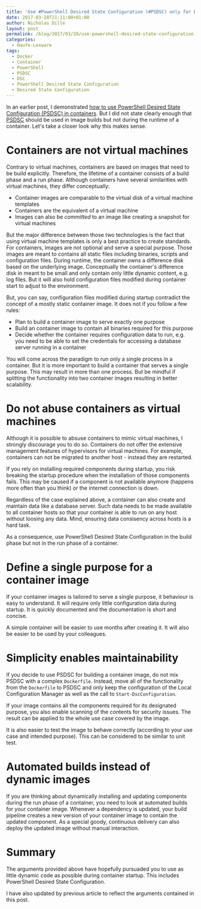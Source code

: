 ```yaml
---
title: 'Use #PowerShell Desired State Configuration (#PSDSC) only for Docker Image Builds'
date: 2017-03-28T21:11:00+01:00
author: Nicholas Dille
layout: post
permalink: /blog/2017/03/28/use-powershell-desired-state-configuration-only-for-docker-image-builds/
categories:
  - Haufe-Lexware
tags:
  - Docker
  - Container
  - PowerShell
  - PSDSC
  - DSC
  - PowerShell Desired State Configuration
  - Desired State Configuration
---
```

In an earlier post, I demonstrated [how to use PowerShell Desired State Configuration (PSDSC) in containers](/blog/2016/06/17/powershell-desired-state-configuration-psdsc-in-windows-containers-using-docker/). But I did not state clearly enough that [PSDSC](http://dille.name/blog/tags/#PSDSC) should be used in image builds but not during the runtime of a container. Let's take a closer look why this makes sense.<!--more-->

# Containers are not virtual machines

Contrary to virtual machines, containers are based on images that need to be build explicitly. Therefore, the lifetime of a container consists of a build phase and a run phase. Although containers have several similarities with virtual machines, they differ conceptually:
- Container images are comparable to the virtual disk of a virtual machine templates
- Containers are the equivalent of a virtual machine
- Images can also be *committed* to an image like creating a snapshot for virtual machines

But the major difference between those two technologies is the fact that using virtual machine templates is only a best practice to create standards. For containers, images are not optional and serve a special purpose. Those images are meant to contains all static files including binaries, scripts and configuration files. During runtime, the container owns a difference disk based on the underlying image. Conceptually the container's difference disk in meant to be small and only contain only little dynamic content, e.g. log files. But it will also hold configuration files modified during container start to adjust to the environment.

But, you can say, configuration files modified during startup contradict the concept of a mostly static container image. It does not if you follow a few rules:
- Plan to build a container image to serve exactly one purpose
- Build an container image to contain all binaries required for this purpose
- Decide whether the container requires configuration data to run, e.g. you need to be able to set the credentials for accessing a database server running in a container

You will come across the paradigm to run only a single process in a container. But it is more important to build a container that serves a single purpose. This may result in more than one process. But be mindful if splitting the functionality into two container images resulting in better scalability.

# Do not abuse containers as virtual machines

Although it is possible to absuse containers to mimic virtual machines, I strongly discourage you to do so. Containers do not offer the extensive management features of hypervisors for virtual machines. For example, containers can not be migrated to another host - instead they are restarted.

If you rely on installing required components during startup, you risk breaking the startup procedure when the installation of those components fails. This may be caused if a component is not available anymore (happens more often than you think) or the internet connection is down.

Regardless of the case explained above, a container can also create and maintain data like a database server. Such data needs to be made available to all container hosts so that your container is able to run on any host without loosing any data. Mind, ensuring data consisency across hosts is a hard task.

As a consequence, use PowerShell Desired State Configuration in the build phase but not in the run phase of a container.

# Define a single purpose for a container image

If your container images is tailored to serve a single purpose, it behaviour is easy to understand. It will require only little configuration data during startup. It is quickly documented and the documentation is short and concise.

A simple container will be easier to use months after creating it. It will also be easier to be used by your colleagues.

# Simplicity enables maintainability

If you decide to use PSDSC for building a container image, do not mix PSDSC with a complex `Dockerfile`. Instead, move all of the functionality from the `Dockerfile` to PSDSC and only keep the configuration of the Local Configuration Manager as well as the call to `Start-DscConfiguration`.

If your image contains all the components required for its designated purpose, you also enable scanning of the contents for security issues. The result can be applied to the whole use case covered by the image.

It is also easier to test the image to behave correctly (according to your use case and intended purpose). This can be considered to be similar to unit test.

# Automated builds instead of dynamic images

If you are thinking about dynamically installing and updating components during the run phase of a container, you need to look at automated builds for your container image. Whenever a dependency is updated, your build pipeline creates a new version of your container image to contain the updated component. As a special goody, continuous delivery can also deploy the updated image without manual interaction.

# Summary

The arguments provided above have hopefully pursuaded you to use as little dynamic code as possible during container startup. This includes PowerShell Desired State Configuration.

I have also updated by previous article to reflect the arguments contained in this post.
